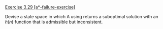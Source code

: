 [Exercise 3.29 \[a\*-failure-exercise\]](ex_29/)

Devise a state space in which A using returns a
suboptimal solution with an $h(n)$ function that is admissible but
inconsistent.
